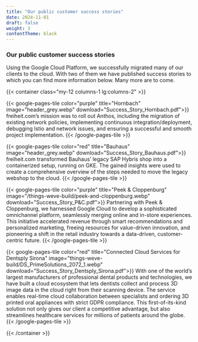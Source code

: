 ```yaml
---
title: "Our public customer success stories"
date: 2024-11-01
draft: false
weight: 3
contentTheme: black
---
```

### Our public customer success stories

Using the Google Cloud Platform, we successfully migrated many of our clients to the cloud. With two of them we have published success stories to which you can find more information below. Many more are to come.

{{< container class="my-12 columns-1 lg:columns-2" >}}

{{< google-pages-tile
color="purple"
title="Hornbach"
image="header_grey.webp"
download="Success_Story_Hornbach.pdf">}}
freiheit.com’s mission was to roll out Anthos, including the migration of existing network policies, implementing continuous integration/deployment, debugging Istio and network issues, and ensuring a successful and smooth project implementation.
{{< /google-pages-tile >}}

{{< google-pages-tile
color="red"
title="Bauhaus"
image="header_grey.webp"
download="Success_Story_Bauhaus.pdf">}}
freiheit.com transformed Bauhaus’ legacy SAP Hybris shop into a containerized setup, running on GKE. The gained insights were used to create a comprehensive overview of the steps needed to move the legacy webshop to the cloud.
{{< /google-pages-tile >}}

{{< google-pages-tile
color="purple"
title="Peek & Cloppenburg"
image="/things-weve-build/peek-and-cloppenburg.webp"
download="Success_Story_P&C.pdf">}}
Partnering with Peek & Cloppenburg, we harnessed Google Cloud to develop a sophisticated omnichannel platform, seamlessly merging online and in-store experiences. This initiative accelerated revenue through smart recommendations and personalized marketing, freeing resources for value-driven innovation, and pioneering a shift in the retail industry towards a data-driven, customer-centric future.
{{< /google-pages-tile >}}

{{< google-pages-tile
color="red"
title="Connected Cloud Services for Dentsply Sirona"
image="things-weve-build/DS_PrimeSolutions_2072_1.webp"
download="Success_Story_Dentsply_Sirona.pdf">}}
With one of the world’s largest manufacturers of professional dental products and technologies, we have built a cloud ecosystem that lets dentists collect and process 3D image data in the cloud right from their scanning device. The service enables real-time cloud collaboration between specialists and ordering 3D printed oral appliances with strict GDPR compliance. This first-of-its-kind solution not only gives our client a competitive advantage, but also streamlines healthcare services for millions of patients around the globe.
{{< /google-pages-tile >}}

{{< /container >}}
